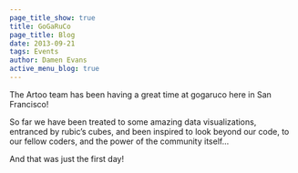 ```yaml
---
page_title_show: true
title: GoGaRuCo
page_title: Blog
date: 2013-09-21
tags: Events
author: Damen Evans
active_menu_blog: true
---
```


The Artoo team has been having a great time at gogaruco here in San Francisco!

So far we have been treated to some amazing data visualizations, entranced by rubic’s cubes, and been inspired to look beyond our code, to our fellow coders, and the power of the community itself...

And that was just the first day!
